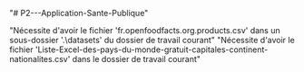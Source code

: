 "# P2---Application-Sante-Publique" 

"Nécessite d'avoir le fichier 'fr.openfoodfacts.org.products.csv' dans un sous-dossier '.\datasets' du dossier de travail courant"
"Nécessite d'avoir le fichier 'Liste-Excel-des-pays-du-monde-gratuit-capitales-continent-nationalites.csv' dans le dossier de travail courant"